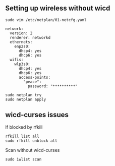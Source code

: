 Setting up wireless without wicd
--------------------------------

    sudo vim /etc/netplan/01-netcfg.yaml

```
network:
  version: 2
  renderer: networkd
  ethernets:
    enp2s0:
      dhcp4: yes
      dhcp6: yes
  wifis:
    wlp3s0:
      dhcp4: yes
      dhcp6: yes
      access-points:
        "peace":
          password: "**********"
```

    sudo netplan try
    sudo netplan apply


wicd-curses issues
------------------

If blocked by rfkill

    rfkill list all
    sudo rfkill unblock all

Scan without wicd-curses

    sudo iwlist scan
